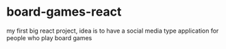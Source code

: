 # board-games-react
my first big react project, idea is to have a social media type application for people who play board games
